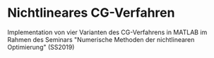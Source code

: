 # Nichtlineares CG-Verfahren

Implementation von vier Varianten des CG-Verfahrens in MATLAB im Rahmen des Seminars "Numerische Methoden der nichtlinearen Optimierung" (SS2019)